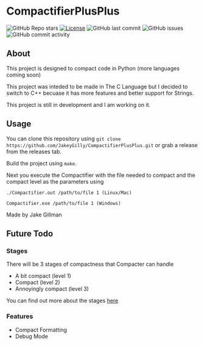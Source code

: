 # CompactifierPlusPlus
![GitHub Repo stars](https://img.shields.io/github/stars/JakeyGilly/CompactifierPlusPlus?style=social)
[![License](https://img.shields.io/badge/License-MIT-blue)](#license)
![GitHub last commit](https://img.shields.io/github/last-commit/JakeyGilly/CompactifierPlusPlus)
![GitHub issues](https://img.shields.io/github/issues-raw/JakeyGilly/CompactifierPlusPlus)
![GitHub commit activity](https://img.shields.io/github/commit-activity/m/JakeyGilly/CompactifierPlusPlus)

## About
This project is designed to compact code in Python (more languages coming soon)

This project was inteded to be made in The C Language but I decided to switch to C++ becuase it has more features and better support for Strings.

This project is still in development and I am working on it.

## Usage
You can clone this repository using ```git clone https://github.com/JakeyGilly/CompactifierPlusPlus.git``` or grab a release from the releases tab.

Build the project using ```make```.

Next you execute the Compactifier with the file needed to compact and the compact level as the parameters using 
```
./Compactifier.out /path/to/file 1 (Linux/Mac)

Compactifier.exe /path/to/file 1 (Windows)
```

Made by Jake Gillman

## Future Todo
### Stages
There will be 3 stages of compactness that Compacter can handle
* A bit compact (level 1)
* Compact (level 2)
* Annoyingly compact (level 3)

You can find out more about the stages [here](http://github.com/JakeyGilly/CompactifierPlusPlus/blob/main/stages.md)

### Features
* Compact Formatting
* Debug Mode
